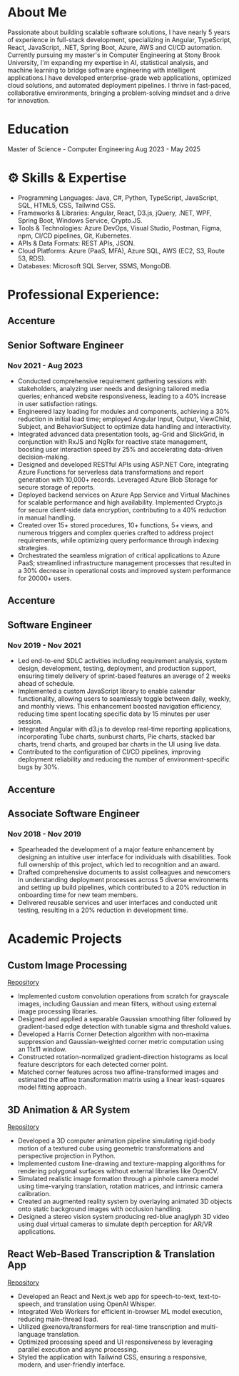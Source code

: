 # About Me
Passionate about building scalable software solutions, I have nearly 5 years of experience in full-stack development, specializing in Angular, TypeScript, React, JavaScript, .NET, Spring Boot, Azure, AWS and CI/CD automation. Currently pursuing my master's in Computer Engineering at Stony Brook University, I'm expanding my expertise in AI, statistical analysis, and machine learning to bridge software engineering with intelligent applications.I have developed enterprise-grade web applications, optimized cloud solutions, and automated deployment pipelines. I thrive in fast-paced, collaborative environments, bringing a problem-solving mindset and a drive for innovation.

# Education
Master of Science - Computer Engineering
Aug 2023 - May 2025

# ⚙️ Skills & Expertise 

- Programming Languages: Java, C#, Python, TypeScript, JavaScript, SQL, HTML5, CSS, Tailwind CSS.
- Frameworks & Libraries: Angular, React, D3.js, jQuery, .NET, WPF, Spring Boot, Windows Service, Crypto.JS.
- Tools & Technologies: Azure DevOps, Visual Studio, Postman, Figma, npm, CI/CD pipelines, Git, Kubernetes.
- APIs & Data Formats: REST APIs, JSON.
- Cloud Platforms: Azure (PaaS, MFA), Azure SQL, AWS (EC2, S3, Route 53, RDS).
- Databases: Microsoft SQL Server, SSMS, MongoDB.

# Professional Experience:
## Accenture 
## Senior Software Engineer
### Nov 2021 - Aug 2023
- Conducted comprehensive requirement gathering sessions with stakeholders, analyzing user needs and designing tailored media queries; enhanced website responsiveness, leading to a 40% increase in user satisfaction ratings.
- Engineered lazy loading for modules and components, achieving a 30% reduction in initial load time; employed Angular Input, Output, ViewChild, Subject, and BehaviorSubject to optimize data handling and interactivity.
- Integrated advanced data presentation tools, ag-Grid and SlickGrid, in conjunction with RxJS and NgRx for reactive state management, boosting user interaction speed by 25% and accelerating data-driven decision-making.
- Designed and developed RESTful APIs using ASP.NET Core, integrating Azure Functions for serverless data transformations and report generation with 10,000+ records. Leveraged Azure Blob Storage for secure storage of reports.
- Deployed backend services on Azure App Service and Virtual Machines for scalable performance and high availability. Implemented Crypto.js for secure client-side data encryption, contributing to a 40% reduction in manual handling.
- Created over 15+ stored procedures, 10+ functions, 5+ views, and numerous triggers and complex queries crafted to address project requirements, while optimizing query performance through indexing strategies.
- Orchestrated the seamless migration of critical applications to Azure PaaS; streamlined infrastructure management processes that resulted in a 30% decrease in operational costs and improved system performance for 20000+ users.


## Accenture
## Software Engineer
### Nov 2019 - Nov 2021
- Led end-to-end SDLC activities including requirement analysis, system design, development, testing, deployment, and production support, ensuring timely delivery of sprint-based features an average of 2 weeks ahead of schedule.
- Implemented a custom JavaScript library to enable calendar functionality, allowing users to seamlessly toggle between daily, weekly, and monthly views. This enhancement boosted navigation efficiency, reducing time spent locating specific data by 15 minutes per user session.
- Integrated Angular with d3.js to develop real-time reporting applications, incorporating Tube charts, sunburst charts, Pie charts, stacked bar charts, trend charts, and grouped bar charts in the UI using live data.
- Contributed to the configuration of CI/CD pipelines, improving deployment reliability and reducing the number of environment-specific bugs by 30%.


## Accenture
## Associate Software Engineer
### Nov 2018 - Nov 2019
- Spearheaded the development of a major feature enhancement by designing an intuitive user interface for individuals with disabilities. Took full ownership of this project, which led to recognition and an award.
- Drafted comprehensive documents to assist colleagues and newcomers in understanding deployment processes across 5 diverse environments and setting up build pipelines, which contributed to a 20% reduction in onboarding time for new team members.
- Delivered reusable services and user interfaces and conducted unit testing, resulting in a 20% reduction in development time.

# Academic Projects
## Custom Image Processing
[Repository](https://github.com/TKEMPEGOWDA/Custom-Image-Processing)
- Implemented custom convolution operations from scratch for grayscale images, including Gaussian and mean filters, without using external image processing libraries.
- Designed and applied a separable Gaussian smoothing filter followed by gradient-based edge detection with tunable sigma and threshold values.
- Developed a Harris Corner Detection algorithm with non-maxima suppression and Gaussian-weighted corner metric computation using an 11x11 window.
- Constructed rotation-normalized gradient-direction histograms as local feature descriptors for each detected corner point.
- Matched corner features across two affine-transformed images and estimated the affine transformation matrix using a linear least-squares model fitting approach.

## 3D Animation & AR System
[Repository](https://github.com/TKEMPEGOWDA/3D-Animation-AR-System)
- Developed a 3D computer animation pipeline simulating rigid-body motion of a textured cube using geometric transformations and perspective projection in Python.
- Implemented custom line-drawing and texture-mapping algorithms for rendering polygonal surfaces without external libraries like OpenCV.
- Simulated realistic image formation through a pinhole camera model using time-varying translation, rotation matrices, and intrinsic camera calibration.
- Created an augmented reality system by overlaying animated 3D objects onto static background images with occlusion handling.
- Designed a stereo vision system producing red-blue anaglyph 3D video using dual virtual cameras to simulate depth perception for AR/VR applications.

## React Web-Based Transcription & Translation App
[Repository](https://github.com/TKEMPEGOWDA/Real-Time-Transcription-Web-App)
- Developed an React and Next.js web app for speech-to-text, text-to-speech, and translation using OpenAI Whisper.
- Integrated Web Workers for efficient in-browser ML model execution, reducing main-thread load.
- Utilized @xenova/transformers for real-time transcription and multi-language translation.
- Optimized processing speed and UI responsiveness by leveraging parallel execution and async processing.
- Styled the application with Tailwind CSS, ensuring a responsive, modern, and user-friendly interface.


